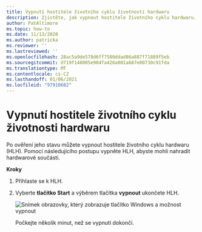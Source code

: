 ```yaml
---
title: Vypnutí hostitele životního cyklu životnosti hardwaru
description: Zjistěte, jak vypnout hostitele životního cyklu hardwaru.
author: PatAltimore
ms.topic: how-to
ms.date: 11/13/2020
ms.author: patricka
ms.reviewer: ''
ms.lastreviewed: ''
ms.openlocfilehash: 28ac5a9de578d6ff7580ddad86a887f71889f5eb
ms.sourcegitcommit: d719f148005e904fa426a001a687e80730c91fda
ms.translationtype: MT
ms.contentlocale: cs-CZ
ms.lasthandoff: 01/06/2021
ms.locfileid: "97910682"
---
```

# <a name="powering-off-the-hardware-lifecycle-host"></a>Vypnutí hostitele životního cyklu životnosti hardwaru

Po ověření jeho stavu můžete vypnout hostitele životního cyklu hardwaru (HLH). Pomocí následujícího postupu vypněte HLH, abyste mohli nahradit hardwarové součásti.

**Kroky**

1.  Přihlaste se k HLH.

2.  Vyberte **tlačítko Start** a výběrem tlačítka **vypnout** ukončete HLH.

    ![Snímek obrazovky, který zobrazuje tlačítko Windows a možnost vypnout](media/image-22.png)

    Počkejte několik minut, než se vypnutí dokončí.
    
